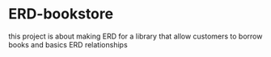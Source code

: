 # ERD-bookstore

this project is about making ERD for a library that allow customers to borrow books and basics ERD relationships
